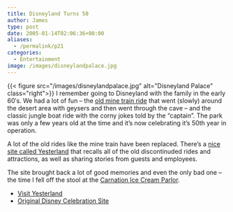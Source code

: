 ```yaml
---
title: Disneyland Turns 50
author: James
type: post
date: 2005-01-14T02:06:36+00:00
aliases:
  - /permalink/p21
categories:
  - Entertainment
image: /images/disneylandpalace.jpg
---
```

{{< figure src="/images/disneylandpalace.jpg" alt="Disneyland Palace" class="right">}} I remember going to Disneyland with the family in the early 60&#8242;s. We had a lot of fun &#8211; the [old mine train ride][1] that went (slowly) around the desert area with geysers and then went through the cave &#8211; and the classic jungle boat ride with the corny jokes told by the &#8220;captain&#8221;. The park was only a few years old at the time and it&#8217;s now celebrating it&#8217;s 50th year in operation.

A lot of the old rides like the mine train have been replaced. There&#8217;s a [nice site called Yesterland][2] that recalls all of the old discontinuded rides and attractions, as well as sharing stories from guests and employees. 

The site brought back a lot of good memories and even the only bad one &#8211; the time I fell off the stool at the [Carnation Ice Cream Parlor][3].

* [Visit Yesterland][2]
* [Original Disney Celebration Site][4]

 [1]: http://www.yesterland.com/minetrain.html
 [2]: http://www.yesterland.com/yester.html
 [3]: http://www.yesterland.com/carnation.html
 [4]: https://web.archive.org/web/20050112113610/http://disneyland.disney.go.com/dlr/special/golden/